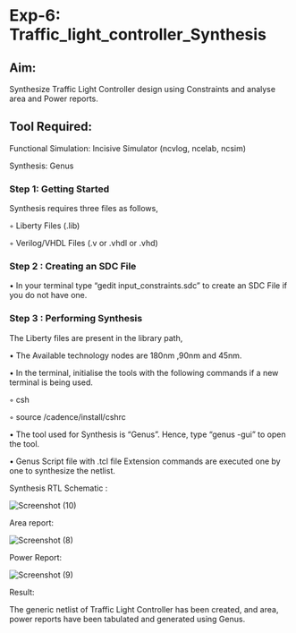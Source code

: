 # Exp-6: Traffic_light_controller_Synthesis

## Aim:

Synthesize Traffic Light Controller design using Constraints and analyse area and Power reports.

## Tool Required:

Functional Simulation: Incisive Simulator (ncvlog, ncelab, ncsim)

Synthesis: Genus

### Step 1: Getting Started

Synthesis requires three files as follows,

◦ Liberty Files (.lib)

◦ Verilog/VHDL Files (.v or .vhdl or .vhd)

### Step 2 : Creating an SDC File

•	In your terminal type “gedit input_constraints.sdc” to create an SDC File if you do not have one.

### Step 3 : Performing Synthesis

The Liberty files are present in the library path,

• The Available technology nodes are 180nm ,90nm and 45nm.

• In the terminal, initialise the tools with the following commands if a new terminal is being used.

◦ csh

◦ source /cadence/install/cshrc

• The tool used for Synthesis is “Genus”. Hence, type “genus -gui” to open the tool.

• Genus Script file with .tcl file Extension commands are executed one by one to synthesize the netlist.

Synthesis RTL Schematic :

![Screenshot (10)](https://github.com/user-attachments/assets/7b6b9095-1d84-489d-9426-35d327baca7f)

Area report:

![Screenshot (8)](https://github.com/user-attachments/assets/fc39c8dc-ccbe-4bfc-aea1-0a0a77233381)

Power Report:

![Screenshot (9)](https://github.com/user-attachments/assets/6e2dfa79-3f9c-4b0a-80e0-5498586b681d)

Result:

The generic netlist of Traffic Light Controller has been created, and area, power reports have been tabulated and generated using Genus.
